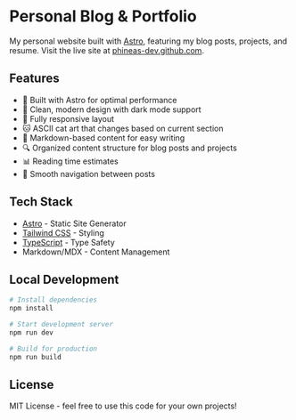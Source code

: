 # Personal Blog & Portfolio

My personal website built with [Astro](https://astro.build), featuring my blog posts, projects, and resume. Visit the live site at [phineas-dev.github.com](https://phineas-dev.github.com).

## Features

- 🚀 Built with Astro for optimal performance
- 🎨 Clean, modern design with dark mode support
- 📱 Fully responsive layout
- 🐱 ASCII cat art that changes based on current section
- 📝 Markdown-based content for easy writing
- 🔍 Organized content structure for blog posts and projects
- 📊 Reading time estimates
- 🎯 Smooth navigation between posts

## Tech Stack

- [Astro](https://astro.build) - Static Site Generator
- [Tailwind CSS](https://tailwindcss.com) - Styling
- [TypeScript](https://www.typescriptlang.org) - Type Safety
- Markdown/MDX - Content Management

## Local Development

```bash
# Install dependencies
npm install

# Start development server
npm run dev

# Build for production
npm run build
```

## License

MIT License - feel free to use this code for your own projects!